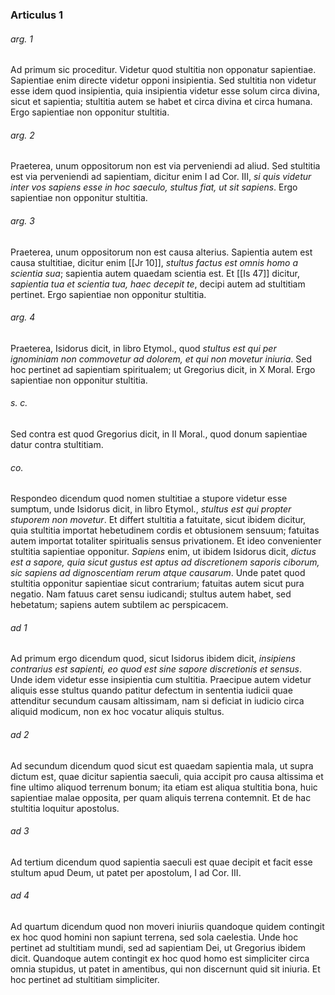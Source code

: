 ### Articulus 1

###### arg. 1
Ad primum sic proceditur. Videtur quod stultitia non opponatur sapientiae. Sapientiae enim directe videtur opponi insipientia. Sed stultitia non videtur esse idem quod insipientia, quia insipientia videtur esse solum circa divina, sicut et sapientia; stultitia autem se habet et circa divina et circa humana. Ergo sapientiae non opponitur stultitia.

###### arg. 2
Praeterea, unum oppositorum non est via perveniendi ad aliud. Sed stultitia est via perveniendi ad sapientiam, dicitur enim I ad Cor. III, *si quis videtur inter vos sapiens esse in hoc saeculo, stultus fiat, ut sit sapiens*. Ergo sapientiae non opponitur stultitia.

###### arg. 3
Praeterea, unum oppositorum non est causa alterius. Sapientia autem est causa stultitiae, dicitur enim [[Jr 10]], *stultus factus est omnis homo a scientia sua*; sapientia autem quaedam scientia est. Et [[Is 47]] dicitur, *sapientia tua et scientia tua, haec decepit te*, decipi autem ad stultitiam pertinet. Ergo sapientiae non opponitur stultitia.

###### arg. 4
Praeterea, Isidorus dicit, in libro Etymol., quod *stultus est qui per ignominiam non commovetur ad dolorem, et qui non movetur iniuria*. Sed hoc pertinet ad sapientiam spiritualem; ut Gregorius dicit, in X Moral. Ergo sapientiae non opponitur stultitia.

###### s. c.
Sed contra est quod Gregorius dicit, in II Moral., quod donum sapientiae datur contra stultitiam.

###### co.
Respondeo dicendum quod nomen stultitiae a stupore videtur esse sumptum, unde Isidorus dicit, in libro Etymol., *stultus est qui propter stuporem non movetur*. Et differt stultitia a fatuitate, sicut ibidem dicitur, quia stultitia importat hebetudinem cordis et obtusionem sensuum; fatuitas autem importat totaliter spiritualis sensus privationem. Et ideo convenienter stultitia sapientiae opponitur. *Sapiens* enim, ut ibidem Isidorus dicit, *dictus est a sapore, quia sicut gustus est aptus ad discretionem saporis ciborum, sic sapiens ad dignoscentiam rerum atque causarum*. Unde patet quod stultitia opponitur sapientiae sicut contrarium; fatuitas autem sicut pura negatio. Nam fatuus caret sensu iudicandi; stultus autem habet, sed hebetatum; sapiens autem subtilem ac perspicacem.

###### ad 1
Ad primum ergo dicendum quod, sicut Isidorus ibidem dicit, *insipiens contrarius est sapienti, eo quod est sine sapore discretionis et sensus*. Unde idem videtur esse insipientia cum stultitia. Praecipue autem videtur aliquis esse stultus quando patitur defectum in sententia iudicii quae attenditur secundum causam altissimam, nam si deficiat in iudicio circa aliquid modicum, non ex hoc vocatur aliquis stultus.

###### ad 2
Ad secundum dicendum quod sicut est quaedam sapientia mala, ut supra dictum est, quae dicitur sapientia saeculi, quia accipit pro causa altissima et fine ultimo aliquod terrenum bonum; ita etiam est aliqua stultitia bona, huic sapientiae malae opposita, per quam aliquis terrena contemnit. Et de hac stultitia loquitur apostolus.

###### ad 3
Ad tertium dicendum quod sapientia saeculi est quae decipit et facit esse stultum apud Deum, ut patet per apostolum, I ad Cor. III.

###### ad 4
Ad quartum dicendum quod non moveri iniuriis quandoque quidem contingit ex hoc quod homini non sapiunt terrena, sed sola caelestia. Unde hoc pertinet ad stultitiam mundi, sed ad sapientiam Dei, ut Gregorius ibidem dicit. Quandoque autem contingit ex hoc quod homo est simpliciter circa omnia stupidus, ut patet in amentibus, qui non discernunt quid sit iniuria. Et hoc pertinet ad stultitiam simpliciter.

